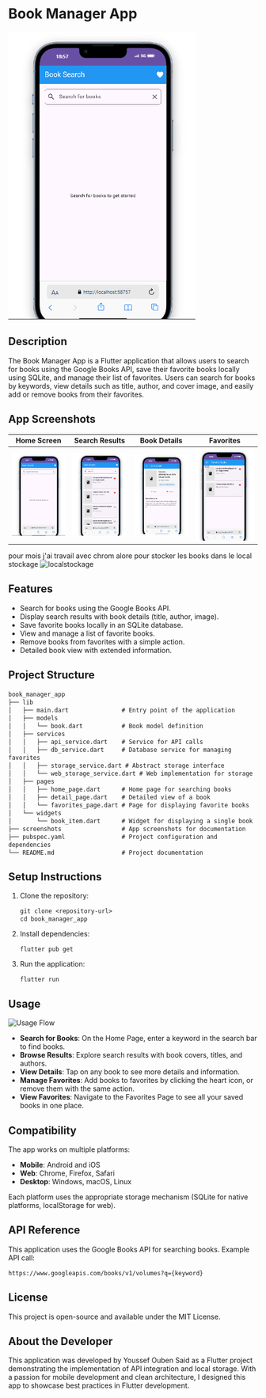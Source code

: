 # Book Manager App

![Book Manager App Banner](screenshots/app_banner.png)

## Description
The Book Manager App is a Flutter application that allows users to search for books using the Google Books API, save their favorite books locally using SQLite, and manage their list of favorites. Users can search for books by keywords, view details such as title, author, and cover image, and easily add or remove books from their favorites.

## App Screenshots

| Home Screen | Search Results | Book Details | Favorites |
|-------------|----------------|--------------|-----------|
| ![Home Screen](screenshots/app_banner.png) | ![Search Results](screenshots/search_results.png) | ![Book Details](screenshots/book_details.png) | ![Favorites](screenshots/favorites.png) |



pour mois j'ai travail avec chrom alore pour stocker les books dans le local stockage
![localstockage](screenshots/localstockage.png) 


## Features
- Search for books using the Google Books API.
- Display search results with book details (title, author, image).
- Save favorite books locally in an SQLite database.
- View and manage a list of favorite books.
- Remove books from favorites with a simple action.
- Detailed book view with extended information.

## Project Structure
```
book_manager_app
├── lib
│   ├── main.dart               # Entry point of the application
│   ├── models
│   │   └── book.dart           # Book model definition
│   ├── services
│   │   ├── api_service.dart    # Service for API calls
│   │   ├── db_service.dart     # Database service for managing favorites
│   │   ├── storage_service.dart # Abstract storage interface
│   │   └── web_storage_service.dart # Web implementation for storage
│   ├── pages
│   │   ├── home_page.dart      # Home page for searching books
│   │   ├── detail_page.dart    # Detailed view of a book
│   │   └── favorites_page.dart # Page for displaying favorite books
│   └── widgets
│       └── book_item.dart      # Widget for displaying a single book
├── screenshots                 # App screenshots for documentation
├── pubspec.yaml                # Project configuration and dependencies
└── README.md                   # Project documentation
```

## Setup Instructions
1. Clone the repository:
   ```
   git clone <repository-url>
   cd book_manager_app
   ```

2. Install dependencies:
   ```
   flutter pub get
   ```

3. Run the application:
   ```
   flutter run
   ```

## Usage
![Usage Flow](screenshots/usage_flow.png)

- **Search for Books**: On the Home Page, enter a keyword in the search bar to find books.
- **Browse Results**: Explore search results with book covers, titles, and authors.
- **View Details**: Tap on any book to see more details and information.
- **Manage Favorites**: Add books to favorites by clicking the heart icon, or remove them with the same action.
- **View Favorites**: Navigate to the Favorites Page to see all your saved books in one place.

## Compatibility
The app works on multiple platforms:

- **Mobile**: Android and iOS
- **Web**: Chrome, Firefox, Safari
- **Desktop**: Windows, macOS, Linux

Each platform uses the appropriate storage mechanism (SQLite for native platforms, localStorage for web).

## API Reference
This application uses the Google Books API for searching books. Example API call:
```
https://www.googleapis.com/books/v1/volumes?q={keyword}
```

## License
This project is open-source and available under the MIT License.

## About the Developer
This application was developed by Youssef Ouben Said as a Flutter project demonstrating the implementation of API integration and local storage. With a passion for mobile development and clean architecture, I designed this app to showcase best practices in Flutter development.

